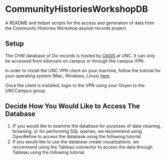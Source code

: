 # CommunityHistoriesWorkshopDB
A README and helper scripts for the access and generation of data from the Community Histories Workshop asylum records project.

## Setup
The CHW database of Dix records is hosted by [OASIS](https://oasis.unc.edu/) at UNC. It can only be accessed from eduroam on campus or through the campus VPN.

In order to install the UNC VPN client on your machine, follow the tutorial for your operating system (Mac, Windows, Linux) [here](https://oasis.unc.edu/systems-administration/).

Once the client is installed, login to the VPN using your Onyen to the UNCCampus group.

## Decide How You Would Like to Access The Database
1. IF you would like to examine the database for purposes of data cleaning, browsing, or for performing SQL queries, we recommend using OpenRefine to access the database using the following tutorial.
2. If you would like to use the database create visualizations, we recommend using the Tableau connector to access the data through Tableau using the following tutorial.
